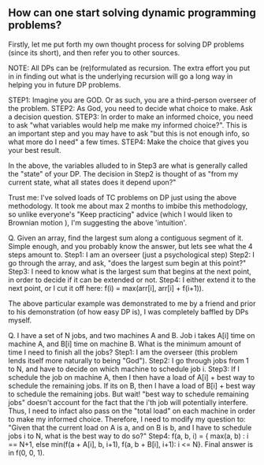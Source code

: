 ## How can one start solving dynamic programming problems?

Firstly, let me put forth my own thought process for solving DP problems (since its short), and then refer you to other sources.

NOTE: All DPs can be (re)formulated as recursion. The extra effort you put in in finding out what is the underlying recursion will go a long way in helping you in future DP problems.

STEP1: Imagine you are GOD. Or as such, you are a third-person overseer of the problem.
STEP2: As God, you need to decide what choice to make. Ask a decision question.
STEP3: In order to make an informed choice, you need to ask "what variables would help me make my informed choice?". This is an important step and you may have to ask "but this is not enough info, so what more do I need" a few times.
STEP4: Make the choice that gives you your best result.

In the above, the variables alluded to in Step3 are what is generally called the "state" of your DP. The decision in Step2 is thought of as "from my current state, what all states does it depend upon?"

Trust me: I've solved loads of TC problems on DP just using the above methodology. It took me about max 2 months to imbibe this methodology, so unlike everyone's "Keep practicing" advice (which I would liken to Brownian motion
), I'm suggesting the above 'intuition'.

Q. Given an array, find the largest sum along a contiguous segment of it.
Simple enough, and you probably know the answer, but lets see what the 4 steps amount to.
Step1: I am an overseer (just a psychological step)
Step2: I go through the array, and ask, "does the largest sum begin at this point?"
Step3: I need to know what is the largest sum that begins at the next point, in order to decide if it can be extended or not.
Step4: I either extend it to the next point, or I cut it off here: f(i) = max(arr[i], arr[i] + f(i+1)).

The above particular example was demonstrated to me by a friend and prior to his demonstration (of how easy DP is), I was completely baffled by DPs myself.


Q. I have a set of N jobs, and two machines A and B. Job i takes A[i] time on machine A, and B[i] time on machine B. What is the minimum amount of time I need to finish all the jobs?
Step1: I am the overseer (this problem lends itself more naturally to being "God").
Step2: I go through jobs from 1 to N, and have to decide on which machine to schedule job i.
Step3: If I schedule the job on machine A, then I then have a load of A[i] + best way to schedule the remaining jobs. If its on B, then I have a load of B[i] + best way to schedule the remaining jobs.
But wait! "best way to schedule remaining jobs" doesn't account for the fact that the i'th job will potentially interfere. Thus, I need to infact also pass on the "total load" on each machine in order to make my informed choice.
Therefore, I need to modify my question to: "Given that the current load on A is a, and on B is b, and I have to schedule jobs i to N, what is the best way to do so?"
Step4: f(a, b, i) = { max(a, b) : i == N+1, else min(f(a + A[i], b, i+1), f(a, b + B[i], i+1): i <= N}. Final answer is in f(0, 0, 1).